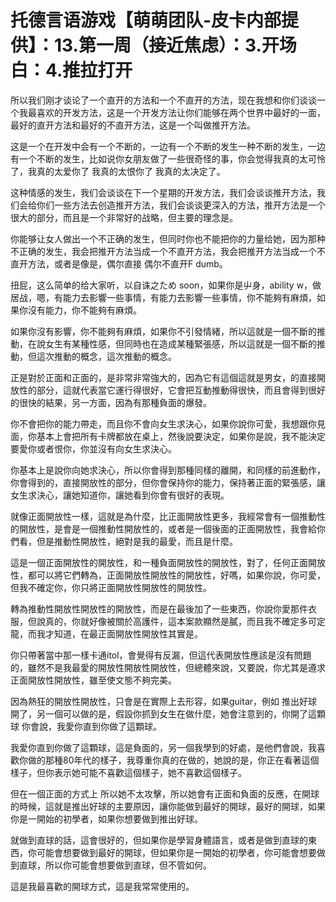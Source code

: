 # 托德言语游戏【萌萌团队-皮卡内部提供】：13.第一周（接近焦虑）：3.开场白：4.推拉打开

所以我们刚才谈论了一个直开的方法和一个不直开的方法，现在我想和你们谈谈一个我最喜欢的开发方法，这是一个开发方法让你们能够在两个世界中最好的一面，最好的直开方法和最好的不直开方法，这是一个叫做推开方法。

这是一个在开发中会有一个不断的，一边有一个不断的发生一种不断的发生，一边有一个不断的发生，比如说你女朋友做了一些很奇怪的事，你会觉得我真的太可怜了，我真的太爱你了 我真的太恨你了 我真的太决定了。

这种情感的发生，我们会谈谈在下一个星期的开发方法，我们会谈谈推开方法，我们会给你们一些方法去创造推开方法，我们会谈谈更深入的方法，推开方法是一个很大的部分，而且是一个非常好的战略，但主要的理念是。

你能够让女人做出一个不正确的发生，但同时你也不能把你的力量给她，因为那种不正确的发生，我会把推开方法当成一个不直开方法，我会把推开方法当成一个不直开方法，或者是像是，偶尔直接 偶尔不直开F dumb。

扭屁，这么简单的给大家听，以自诛之ため soon，如果你是屮身，ability w，做居战，嗯，有能力去影響一些事情，有能力去影響一些事情，你不能夠有麻煩，如果你沒有能力，你不能夠有麻煩。

如果你沒有影響，你不能夠有麻煩，如果你不引發情緒，所以這就是一個不斷的推動，在說女生有某種性感，但同時也在造成某種緊張感，所以這就是一個不斷的推動，但這次推動的概念，這次推動的概念。

正是對於正面和正面的，是非常非常強大的，因為它有這個這就是男女，的直接開放性的部分，這就代表當它運行得很好，它會把互動推動得很快，而且會得到很好的很快的結果，另一方面，因為有那種負面的爆發。

你不會把你的能力帶走，而且你不會向女生求決心，如果你說你可愛，我想跟你見面，你基本上會把所有卡牌都放在桌上，然後說要決定，如果你是說，我不能決定要愛你或者恨你，你並沒有向女生求決心。

你基本上是說你向她求決心，所以你會得到那種同樣的離開，和同樣的前進動作，你會得到的，直接開放性的部分，但你會保持你的能力，保持著正面的緊張感，讓女生求決心，讓她知道你，讓她看到你會有很好的表現。

就像正面開放性一樣，這就是為什麼，比正面開放性更多，我經常會有一個推動性的開放性，是會是一個推動性開放性的，或者是一個後面的正面開放性，我會給你們看，但是推動性開放性，絕對是我的最愛，而且是什麼。

這是一個正面開放性的開放性，和一種負面開放性的開放性，對了，任何正面開放性，都可以將它們轉為，正面開放性開放性的開放性，好嗎，如果你說，你可愛，但我不確定你，你只將正面開放性開放性的開放性。

轉為推動性開放性開放性的開放性，而是在最後加了一些東西，你說你愛那件衣服，但說真的，你就好像被關於高護件，這本案款顯然是膩，而且我不確定多可定龍，而我才知道，在最正面開放性開放性其實是。

你只帶著當中那一樣卡通itol，會覺得有反漏，但這代表開放性應該是沒有問題的，雖然不是我最愛的開放性開放性開放性，但總體來說，又要說，你尤其是遵求正面開放性開放性，雖至使文態不夠完美。

因為熱狂的開放性開放性，只會是在實際上去形容，如果guitar，例如 推出好球 開了，另一個可以做的是，假設你抓到女生在做什麼，她會注意到的，你開了這顆球 你會說，我愛你直到你做了這顆球。

我愛你直到你做了這顆球，這是負面的，另一個我學到的好處，是他們會說，我喜歡你做的那種80年代的樣子，我尊重你真的在做的，她說的是，你正在看著這個樣子，但你表示她可能不喜歡這個樣子，她不喜歡這個樣子。

但在一個正面的方式上 所以她不太攻擊，所以她會有正面和負面的反應，在開球的時候，這就是推出好球的主要原因，讓你能做到最好的開球，最好的開球，如果你是一開始的初學者，如果你想要做到推出好球。

就做到直球的話，這會很好的，但如果你是學習身體語言，或者是做到直球的東西，你可能會想要做到最好的開球，但如果你是一開始的初學者，你可能會想要做到直球，所以你可能會想要做到直球，但不管如何。

這是我最喜歡的開球方式，這是我常常使用的。
